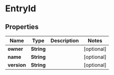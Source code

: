 
# EntryId

## Properties
Name | Type | Description | Notes
------------ | ------------- | ------------- | -------------
**owner** | **String** |  |  [optional]
**name** | **String** |  |  [optional]
**version** | **String** |  |  [optional]



